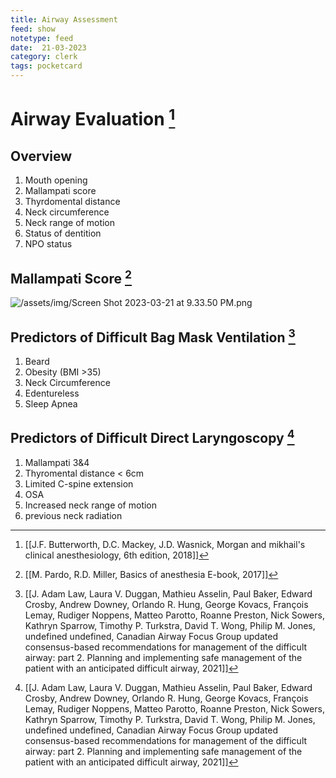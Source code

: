 ```yaml
---
title: Airway Assessment
feed: show
notetype: feed
date:  21-03-2023
category: clerk
tags: pocketcard
---
```

# Airway Evaluation [^2]
## Overview
1. Mouth opening
2. Mallampati score
3. Thyrdomental distance
4. Neck circumference
5. Neck range of motion
6. Status of dentition
7. NPO status
## Mallampati Score [^3]
![/assets/img/Screen Shot 2023-03-21 at 9.33.50 PM.png](/assets/img/Screen%20Shot%202023-03-21%20at%209.33.50%20PM.png)


## Predictors of Difficult Bag Mask Ventilation [^1]
1. Beard
2. Obesity (BMI >35)
3. Neck Circumference
4. Edentureless
5. Sleep Apnea

## Predictors of Difficult Direct Laryngoscopy [^1]
1. Mallampati 3&4
2. Thyromental distance < 6cm
3. Limited C-spine extension
4. OSA
5. Increased neck range of motion
6. previous neck radiation

[^1]:[[J. Adam Law, Laura V. Duggan, Mathieu Asselin, Paul Baker, Edward Crosby, Andrew Downey, Orlando R. Hung, George Kovacs, François Lemay, Rudiger Noppens, Matteo Parotto, Roanne Preston, Nick Sowers, Kathryn Sparrow, Timothy P. Turkstra, David T. Wong, Philip M. Jones, undefined undefined, Canadian Airway Focus Group updated consensus-based recommendations for management of the difficult airway: part 2. Planning and implementing safe management of the patient with an anticipated difficult airway, 2021]]
[^2]: [[J.F. Butterworth, D.C. Mackey, J.D. Wasnick, Morgan and mikhail's clinical anesthesiology, 6th edition, 2018]]
[^3]: [[M. Pardo, R.D. Miller, Basics of anesthesia E-book, 2017]]
[^4]: